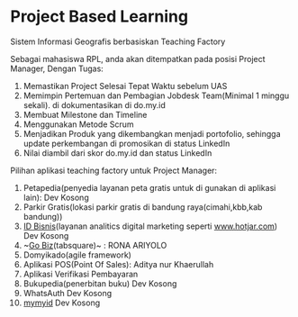 # Project Based Learning

Sistem Informasi Geografis berbasiskan Teaching Factory

Sebagai mahasiswa RPL, anda akan ditempatkan pada posisi Project Manager, Dengan Tugas:
1. Memastikan Project Selesai Tepat Waktu sebelum UAS
2. Memimpin Pertemuan dan Pembagian Jobdesk Team(Minimal 1 minggu sekali). di dokumentasikan di do.my.id
3. Membuat Milestone dan Timeline
4. Menggunakan Metode Scrum
5. Menjadikan Produk yang dikembangkan menjadi portofolio, sehingga update perkembangan di promosikan di status LinkedIn 
6. Nilai diambil dari skor do.my.id dan status LinkedIn

Pilihan aplikasi teaching factory untuk Project Manager:
1. Petapedia(penyedia layanan peta gratis untuk di gunakan di aplikasi lain): Dev Kosong
2. Parkir Gratis(lokasi parkir gratis di bandung raya(cimahi,kbb,kab bandung))
3. [ID Bisnis](https://id.biz.id)(layanan analitics digital marketing seperti www.hotjar.com) Dev Kosong
4. ~[Go Biz](https://go.biz.id/)(tabsquare)~ : RONA ARIYOLO 
5. Domyikado(agile framework)
6. Aplikasi POS(Point Of Sales): Aditya nur Khaerullah
7. Aplikasi Verifikasi Pembayaran
8. Bukupedia(penerbitan buku) Dev Kosong
9. WhatsAuth Dev Kosong
10. [mymyid](https://my.my.id) Dev Kosong
